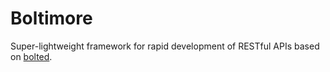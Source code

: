 # Boltimore

Super-lightweight framework for rapid development of RESTful APIs based on [bolted](https://github.com/draganm/bolted).
